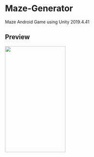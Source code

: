 # Maze-Generator
Maze Android Game using Unity 2019.4.41
## Preview
<img src="https://github.com/SaraAkmal/Maze-Generator/blob/main/Assets/Scenes/preview.gif" width="200" height="350"/>
